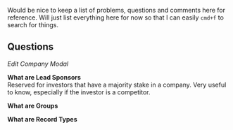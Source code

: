 Would be nice to keep a list of problems, questions and comments here for reference. Will just list
everything here for now so that I can easily `cmd+f` to search for things.

## Questions

_Edit Company Modal_

**What are Lead Sponsors**  
Reserved for investors that have a majority stake in a company.
Very useful to know, especially if the investor is a competitor.


**What are Groups**  



**What are Record Types**  


